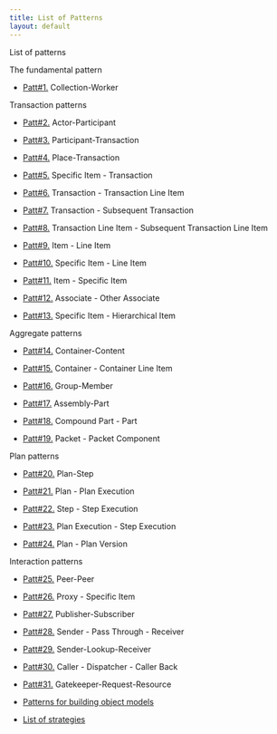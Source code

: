 ```yaml
---
title: List of Patterns
layout: default
---
```




List of patterns

The fundamental pattern
*  [Patt#1.](/1-collection-worker-pattern-the-fundamental-pattern) Collection-Worker


Transaction patterns

*  [Patt#2.](/2-actor-participant-pattern-transaction-patterns) Actor-Participant


*  [Patt#3.](/3-participant-transaction-pattern-transaction-patterns) Participant-Transaction


*  [Patt#4.](/4-place-transaction-pattern-transaction-patterns) Place-Transaction


*  [Patt#5.](/5-specific-item-transaction-pattern-transaction-patterns) Specific Item - Transaction


*  [Patt#6.](/6-transaction-transaction-line-item-pattern-transaction-patterns) Transaction - Transaction Line Item


*  [Patt#7.](/7-transaction-subsequent-transaction-pattern-transactionpatterns) Transaction - Subsequent Transaction


*  [Patt#8.](/8-transaction-line-item-subsequent-transaction-line-item-pattern-transaction-patterns) Transaction Line Item - Subsequent
Transaction Line Item


*  [Patt#9.](/9-item-line-item-pattern-transaction-patterns) Item - Line Item


*  [Patt#10.](/10-specific-item-line-item-pattern-transaction-patterns) Specific Item - Line Item


*  [Patt#11.](/11-item-specific-item-pattern-transaction-patterns) Item - Specific Item


*  [Patt#12.](/12-associate-other-associate-pattern-transaction-patterns) Associate - Other Associate


*  [Patt#13.](/13-specific-item-hierarchical-item-pattern-transaction-patterns) Specific Item - Hierarchical Item


Aggregate patterns

*  [Patt#14.](/14-container-content-pattern-aggregate-patterns) Container-Content


*  [Patt#15.](/15-container-container-line-item-pattern-aggregate-patterns) Container - Container Line Item


*  [Patt#16.](/16-group-member-pattern-aggregate-patterns) Group-Member


*  [Patt#17.](/17-assembly-part-pattern-aggregate-patterns) Assembly-Part


*  [Patt#18.](/18-compound-part-part-pattern-aggregate-patterns) Compound Part - Part


*  [Patt#19.](/19-packet-packet-component-pattern-aggregate-patterns) Packet - Packet Component


Plan patterns

*  [Patt#20.](/20-plan-step-pattern-plan-patterns) Plan-Step


*  [Patt#21.](/21-plan-plan-execution-pattern-plan-patterns) Plan - Plan Execution


*  [Patt#22.](/22-step-step-execution-pattern-plan-patterns) Step - Step Execution


*  [Patt#23.](/23-plan-execution-step-execution-pattern-plan-patterns) Plan Execution - Step Execution


*  [Patt#24.](/24-plan-plan-version-pattern-plan-patterns) Plan - Plan Version


Interaction patterns

*  [Patt#25.](/25-peer-peer-pattern-interaction-patterns) Peer-Peer


*  [Patt#26.](/26-proxy-specific-item-pattern-interaction-patterns) Proxy - Specific Item


*  [Patt#27.](/27-publisher-subscriber-pattern-interaction-patterns) Publisher-Subscriber


*  [Patt#28.](/28-sender-pass-through-receiver-pattern-interaction-patterns) Sender - Pass Through - Receiver


*  [Patt#29.](/29-sender-lookup-receiver-pattern-interaction-patterns) Sender-Lookup-Receiver


*  [Patt#30.](/30-caller-dispatcher-caller-back-pattern-interaction-patterns) Caller - Dispatcher - Caller Back


*  [Patt#31.](/31-gatekeeper-request-resource-pattern-device-patterns) Gatekeeper-Request-Resource


*  [Patterns for building object models](/patterns-for-building-object-models) 
*  [List of strategies](/list-of-strategies) 

